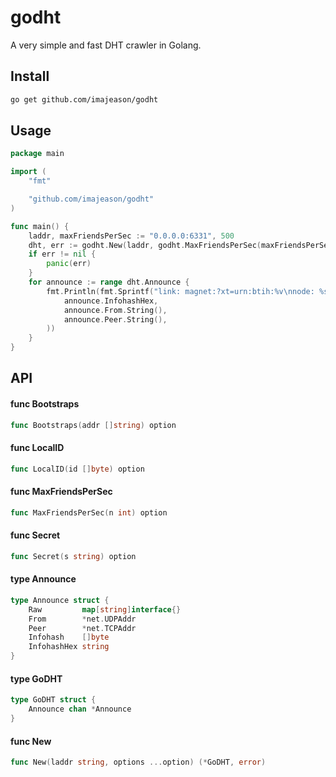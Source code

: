 # godht

A very simple and fast DHT crawler in Golang.

## Install
```bash
go get github.com/imajeason/godht
```

## Usage
```go
package main

import (
	"fmt"

	"github.com/imajeason/godht"
)

func main() {
	laddr, maxFriendsPerSec := "0.0.0.0:6331", 500
	dht, err := godht.New(laddr, godht.MaxFriendsPerSec(maxFriendsPerSec))
	if err != nil {
		panic(err)
	}
	for announce := range dht.Announce {
		fmt.Println(fmt.Sprintf("link: magnet:?xt=urn:btih:%v\nnode: %s\npeer: %s\n",
			announce.InfohashHex,
			announce.From.String(),
			announce.Peer.String(),
		))
	}
}
```
## API

#### func  Bootstraps

```go
func Bootstraps(addr []string) option
```

#### func  LocalID

```go
func LocalID(id []byte) option
```

#### func  MaxFriendsPerSec

```go
func MaxFriendsPerSec(n int) option
```

#### func  Secret

```go
func Secret(s string) option
```

#### type Announce

```go
type Announce struct {
	Raw         map[string]interface{}
	From        *net.UDPAddr
	Peer        *net.TCPAddr
	Infohash    []byte
	InfohashHex string
}
```


#### type GoDHT

```go
type GoDHT struct {
	Announce chan *Announce
}
```


#### func  New

```go
func New(laddr string, options ...option) (*GoDHT, error)
```
